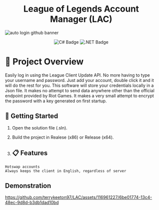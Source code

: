 <h1 align="center">League of Legends Account Manager (LAC)</h1>

![auto login github banner](https://github.com/terrykeeton97/League-of-Legends-Account-Manager/assets/116961227/6b634db5-0415-4d74-a404-7948f73604a4)


<p align="center">
  <img src="https://img.shields.io/badge/c%23-%23239120.svg?style=for-the-badge&logo=c-sharp&logoColor=white" alt="C# Badge"/>
  <img src="https://img.shields.io/badge/.NET-5C2D91?style=for-the-badge&logo=.net&logoColor=white" alt=".NET Badge"/>
</p>

# 📖 Project Overview
Easily log in using the League Client Update API. No more having to type your username and password. Just add your account, double click it and it will do the rest for you. This software will store your credentials locally in a Json file. It makes no attempt to send data anywhere other than the official endpoint provided by Riot Games. It makes a very small attempt to encrypt the password with a key generated on first startup.

## 🚀 Getting Started
1. Open the solution file (.sln).
2. Build the project in Realese (x86) or Release (x64).  

3. ## 📋 Features
```
Hotswap accounts
Always keeps the client in English, regardless of server
```

## Demonstration
https://github.com/terrykeeton97/LAC/assets/116961227/6be01774-13c4-48ec-9d8d-b3db1dad10bd
